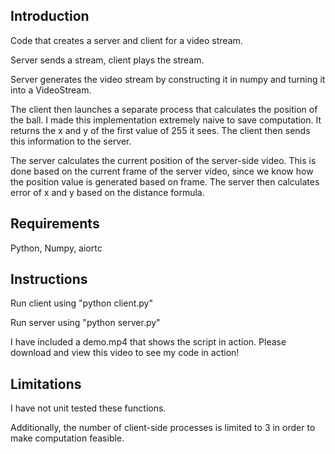 ## Introduction

Code that creates a server and client for a video stream.

Server sends a stream, client plays the stream.

Server generates the video stream by constructing it in numpy and  turning it into a VideoStream.

The client then launches a separate process that calculates the position of the ball.
I made this implementation extremely naive to save computation. It returns the x and y of the first value of 255 it sees.
The client then sends this information to the server. 

The server calculates the current position of the server-side video. This is done based on the current frame of the server video, since we know how the position value is generated based on frame.
The server then calculates error of x and y based on the distance formula.



## Requirements

Python, Numpy, aiortc

## Instructions

Run client using "python client.py"

Run server using "python server.py"

I have included a demo.mp4 that shows the script in action. Please download and view this video to see my code in action!



## Limitations

I have not unit tested these functions.

Additionally, the number of client-side processes is limited to 3 in order to make computation feasible.